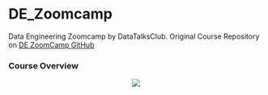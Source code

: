 # DE_Zoomcamp
Data Engineering Zoomcamp by DataTalksClub. Original Course Repository on [DE ZoomCamp GitHub](https://github.com/DataTalksClub/data-engineering-zoomcamp)

### Course Overview

<p align=center><img src="img/course_outline.png"></p>
